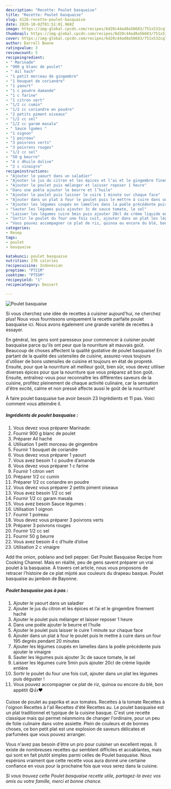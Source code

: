 ```yaml
---
description: "Recette: Poulet basquaise"
title: "Recette: Poulet basquaise"
slug: 4126-recette-poulet-basquaise
date: 2020-10-02T01:51:01.968Z
image: https://img-global.cpcdn.com/recipes/6d20c44ad8a56683/751x532cq70/poulet-basquaise-photo-principale-de-la-recette.jpg
thumbnail: https://img-global.cpcdn.com/recipes/6d20c44ad8a56683/751x532cq70/poulet-basquaise-photo-principale-de-la-recette.jpg
cover: https://img-global.cpcdn.com/recipes/6d20c44ad8a56683/751x532cq70/poulet-basquaise-photo-principale-de-la-recette.jpg
author: Darrell Boone
ratingvalue: 3
reviewcount: 5
recipeingredient:
- " Marinade"
- "900 g blanc de poulet"
- " Ail hach"
- "1 petit morceau de gingembre"
- "1 bouquet de coriandre"
- "1 yaourt"
- "1 c poudre damande"
- "1 c farine"
- "1 citron vert"
- "1/2 cc cumin"
- "1/2 cc coriandre en poudre"
- "2 petits piment oiseaux"
- "1/2 cc sel"
- "1/2 cc garam masala"
- " Sauce lgumes "
- "1 oignon"
- "1 poireau"
- "3 poivrons verts"
- "3 poivrons rouges"
- "1/2 cc sel"
- "50 g beurre"
- "4 c dhuile dolive"
- "2 c vinaigre"
recipeinstructions:
- "Ajouter le yaourt dans un saladier"
- "Ajouter le jus du citron et les épices et l’ai et le gingembre finement haché"
- "Ajouter le poulet puis mélanger et laisser reposer 1 heure"
- "Dans une poêle ajouter le beurre et l’huile"
- "Ajouter le poulet puis laisser le cuire 1 minute sur chaque face"
- "Ajouter dans un plat à four le poulet puis le mettre à cuire dans un four 195 degrés pendant 20 minutes"
- "Ajouter les légumes coupés en lamelles dans la poêle précédente puis ajouter le vinaigre"
- "Sauter les légumes puis ajouter 3c de sauce tomate, le sel"
- "Laisser les légumes cuire 5min puis ajouter 20cl de crème liquide entière"
- "Sortir le poulet du four une fois cuit, ajouter dans un plat les légumes puis déguster !"
- "Vous pouvez accompagner ce plat de riz, quinoa ou encore du blé, bon appétit 😋👍❤️"
categories:
- Resep
tags:
- poulet
- basquaise

katakunci: poulet basquaise 
nutrition: 276 calories
recipecuisine: Indonesian
preptime: "PT21M"
cooktime: "PT55M"
recipeyield: "1"
recipecategory: Dessert

---
```



![Poulet basquaise](https://img-global.cpcdn.com/recipes/6d20c44ad8a56683/751x532cq70/poulet-basquaise-photo-principale-de-la-recette.jpg)

Si vous cherchez une idée de recettes à cuisiner aujourd'hui, ne cherchez plus! Nous vous fournissons uniquement la recette parfaite poulet basquaise ici. Nous avons également une grande variété de recettes à essayer.

En général, les gens sont paresseux pour commencer à cuisiner poulet basquaise parce qu'ils ont peur que la nourriture ait mauvais goût. Beaucoup de choses affectent la qualité gustative de poulet basquaise! En partant de la qualité des ustensiles de cuisine, assurez-vous toujours d'utiliser de bons ustensiles de cuisine et toujours en état de propreté. Ensuite, pour que la nourriture ait meilleur goût, bien sûr, vous devez utiliser diverses épices pour que la nourriture que vous préparez ait bon goût. Ensuite, entraînez-vous pour reconnaître les différentes saveurs de la cuisine, profitez pleinement de chaque activité culinaire, car la sensation d'être excité, calme et non pressé affecte aussi le goût de la nourriture!

<!--inarticleads1-->

À faire poulet basquaise tue avoir besoin 23 Ingrédients et 11 pas. Voici comment vous atteindre il.

##### Ingrédients de poulet basquaise :

1. Vous devez vous préparer  Marinade:
1. Fournir 900 g blanc de poulet
1. Préparer  Ail haché
1. Utilisation 1 petit morceau de gingembre
1. Fournir 1 bouquet de coriandre
1. Vous devez vous préparer 1 yaourt
1. Vous avez besoin 1 c poudre d’amande
1. Vous devez vous préparer 1 c farine
1. Fournir 1 citron vert
1. Préparer 1/2 cc cumin
1. Préparer 1/2 cc coriandre en poudre
1. Vous devez vous préparer 2 petits piment oiseaux
1. Vous avez besoin 1/2 cc sel
1. Fournir 1/2 cc garam masala
1. Vous avez besoin  Sauce légumes :
1. Utilisation 1 oignon
1. Fournir 1 poireau
1. Vous devez vous préparer 3 poivrons verts
1. Préparer 3 poivrons rouges
1. Fournir 1/2 cc sel
1. Fournir 50 g beurre
1. Vous avez besoin 4 c d’huile d’olive
1. Utilisation 2 c vinaigre


Add the onion, poblano and bell pepper. Get Poulet Basquaise Recipe from Cooking Channel. Mais en réalité, peu de gens savent préparer un vrai poulet à la basquaise. À travers cet article, nous vous proposons de retracer l&#39;histoire de ce plat mijoté aux couleurs du drapeau basque. Poulet basquaise au jambon de Bayonne. 

<!--inarticleads2-->

##### Poulet basquaise pas à pas :

1. Ajouter le yaourt dans un saladier
1. Ajouter le jus du citron et les épices et l’ai et le gingembre finement haché
1. Ajouter le poulet puis mélanger et laisser reposer 1 heure
1. Dans une poêle ajouter le beurre et l’huile
1. Ajouter le poulet puis laisser le cuire 1 minute sur chaque face
1. Ajouter dans un plat à four le poulet puis le mettre à cuire dans un four 195 degrés pendant 20 minutes
1. Ajouter les légumes coupés en lamelles dans la poêle précédente puis ajouter le vinaigre
1. Sauter les légumes puis ajouter 3c de sauce tomate, le sel
1. Laisser les légumes cuire 5min puis ajouter 20cl de crème liquide entière
1. Sortir le poulet du four une fois cuit, ajouter dans un plat les légumes puis déguster !
1. Vous pouvez accompagner ce plat de riz, quinoa ou encore du blé, bon appétit 😋👍❤️


Cuisse de poulet au paprika et aux tomates. Recettes à la tomate Recettes à l&#39;oignon Recettes à l&#39;ail Recettes d&#39;été Recettes au. Le poulet basquaise est un plat traditionnel et typique de la cuisine basque. C&#39;est une recette classique mais qui permet néanmoins de changer l&#39;ordinaire, pour un peu de folie culinaire dans votre assiette. Plein de couleurs et de bonnes choses, ce bon petit plat est une explosion de saveurs délicates et parfumées que vous pouvez arranger. 

<!--inarticleads1-->

<p>
Vous n'avez pas besoin d'être un pro pour cuisiner un excellent repas. Il existe de nombreuses recettes qui semblent difficiles et accablantes, mais qui sont en fait plutôt simples parmi celles de Poulet basquaise. Nous espérons vraiment que cette recette vous aura donné une certaine confiance en vous pour la prochaine fois que vous serez dans la cuisine.
</p>

<p>
<i>Si vous trouvez cette Poulet basquaise recette utile, partagez-la avec vos amis ou votre famille, merci et bonne chance.</i>
</p>
